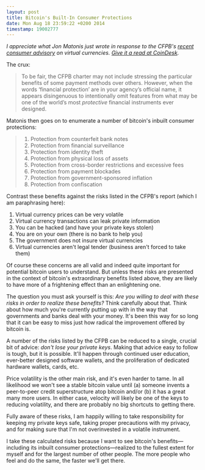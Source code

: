 ```yaml
---
layout: post
title: Bitcoin's Built-In Consumer Protections
date: Mon Aug 18 23:59:22 +0200 2014
timestamp: 19002777
---
```


_I appreciate what Jon Matonis just wrote in response to the CFPB's [recent consumer advisory](http://www.consumerfinance.gov/blog/consumer-advisory-virtual-currencies-and-what-you-should-know-about-them/) on virtual currencies. [Give it a read at CoinDesk](http://www.coindesk.com/cfpb-warning-ignores-bitcoins-consumer-protections/)._

The crux:

> To be fair, the CFPB charter may not include stressing the particular benefits of some payment methods over others. However, when the words ‘financial protection’ are in your agency’s official name, it appears disingenuous to intentionally omit features from what may be one of the world’s most _protective_ financial instruments ever designed.

Matonis then goes on to enumerate a number of bitcoin's inbuilt consumer protections:

> 1. Protection from counterfeit bank notes
> 2. Protection from financial surveillance
> 3. Protection from identity theft
> 4. Protection from physical loss of assets
> 5. Protection from cross-border restrictions and excessive fees
> 6. Protection from payment blockades
> 7. Protection from government-sponsored inflation
> 8. Protection from confiscation

Contrast these benefits against the risks listed in the CFPB's report (which I am paraphrasing here):

1. Virtual currency prices can be very volatile
2. Virtual currency transactions can leak private information
3. You can be hacked (and have your private keys stolen)
4. You are on your own (there is no bank to help you)
5. The government does not insure virtual currencies
6. Virtual currencies aren't legal tender (business aren't forced to take them)

Of course these concerns are all valid and indeed quite important for potential bitcoin users to understand. But unless these risks are presented in the context of bitcoin's extraordinary benefits listed above, they are likely to have more of a frightening effect than an enlightening one.

The question you must ask yourself is this: _Are you willing to deal with these risks in order to realize these benefits?_ Think carefully about that. Think about how much you're currently putting up with in the way that governments and banks deal with your money. It's been this way for so long that it can be easy to miss just how radical the improvement offered by bitcoin is.

A number of the risks listed by the CFPB can be reduced to a single, crucial bit of advice: _don't lose your private keys_. Making that advice easy to follow is tough, but it is possible. It'll happen through continued user education, ever-better designed software wallets, and the proliferation of dedicated hardware wallets, cards, etc.

Price volatility is the other main risk, and it's even harder to tame. In all likelihood we won't see a stable bitcoin value until (a) someone invents a peer-to-peer credit superstructure atop bitcoin and/or (b) it has a great many more users. In either case, velocity will likely be one of the keys to reducing volatility, and there are probably no big shortcuts to getting there.

Fully aware of these risks, I am happily willing to take responsibility for keeping my private keys safe, taking proper precautions with my privacy, and for making sure that I'm not overinvested in a volatile instrument.

I take these calculated risks because I want to see bitcoin's benefits—including its inbuilt consumer protections—realized to the fullest extent for myself and for the largest number of other people. The more people who feel and do the same, the faster we'll get there.
